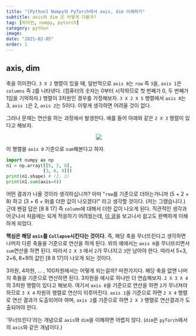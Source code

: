 ```yaml
---
title: "[Python] Numpy와 PyTorch에서 axis, dim 이해하기"
subtitle: axis와 dim 은 어떻게 다를까?
tag: [파이썬, numpy, pytorch]
category: python
image:
date: "2021-02-05"
order: 1
---
```


## axis, dim

축을 의미한다. `3 X 2` 행렬이 있을 때, 일반적으로 `axis 0`는 `row` 즉 `3`을, `axis 1`은 `columns` 즉 `2`를 나타낸다. (컴퓨터의 숫자는 0부터 시작하므로 첫 번째가 0, 두 번째가 1임을 기억하자.) 행렬이 3차원인 경우를 가정해보자. `3 X 2 X 5` 행렬에서 `axis 0`는 3, `axis 1`은 2, `axis 2`는 5이다. 이렇게 생각하면 어려울 것이 없다.

그러나 문제는 연산을 하는 과정에서 발생한다. 예를 들어 아래와 같은 `2 X 3` 행렬이 있다고 해보자.

<p align="center" width="800px"><img src="https://user-images.githubusercontent.com/37925813/106985171-48e5fd00-67ac-11eb-804d-0d8085e36281.png"></p>

이 행렬을 `axis 0` 기준으로 `sum`해본다고 하자.

```python
import numpy as np
n1 = np.array([[5, 2, 8],
              [3, 6, 9]])
print(n1.shape) # (2, 3)
print(n1.sum(axis=0))
```

어떤 결과가 나올 것이라 생각하십니까? 아마 "`row`를 기준으로 더하는거니까 (5 + 2 + 8) 하고 (3 + 6 + 9)를 더한 값이 나오겠다!" 라고 생각할 것이다. (저는 그랬습니다.) 근데 왠걸 답은 [8 8 17] 즉 `column`에 대해서 더한 값이 나오게 된다. 직관적인 생각과 어긋나서 처음에는 되게 적응하기 어려웠는데, [이 글](https://towardsdatascience.com/understanding-dimensions-in-pytorch-6edf9972d3be)을 보고나서 쉽고도 완벽하게 이해하게 되었다.

**핵심은 해당 `axis`를 `Collapse`시킨다는 것이다.** 즉, 해당 축을 무너뜨린다고 생각하면 나머지 다른 축들을 기준으로 연산을 하게 된다. 위의 예에서는 `axis 0`을 무너뜨리면서 `sum`연산을 하면 된다. 따라서 `2 X 3` 에서 `2`가 무너지고 `3`만 남아야 한다. 따라서 5+3, 2+6, 8+9의 값인 [8 8 17]이 나오게 되는 것이다.

3차원, 4차원, ... , 100차원에서는 어떻게 되는걸까? 마찬가지다. 해당 축을 없앤 나머지 축들을 기준으로 연산하면 된다. 3차원을 예시로 하나만 더 연습해보자. `2 X 3 X 4` 의 3차원 행렬이 있다고 해보자. 여기서 `axis 0`을 기준으로 연산을 하면 `2`가 무너져야 하므로 `3 X 4` 차원의 행렬로 연산이 이루어진다. `axis 1`을 기준으로 하면 `2 X 4` 행렬로 연산 결과가 도출되어야 하며, `axis 2`를 기준으로 하면 `2 X 3` 행렬로 연산결과가 도출되어야 한다.

'무너뜨린다'라는 개념으로 `axis`와 `dim`을 이해하면 어렵지 않다. (`dim`은 `pyTorch`에서의 `axis`와 같은 개념이다.)
